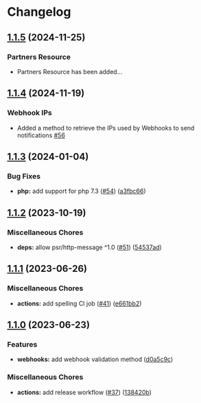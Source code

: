 # Changelog

## [1.1.5](https://github.com/Open-Pix/php-sdk/compare/v1.1.4...v1.1.5) (2024-11-25)

### Partners Resource

* Partners Resource has been added...

## [1.1.4](https://github.com/Open-Pix/php-sdk/compare/v1.1.3...v1.1.4) (2024-11-19)

### Webhook IPs

* Added a method to retrieve the IPs used by Webhooks to send notifications [#56](https://github.com/woovibr/php-sdk/pull/56)


## [1.1.3](https://github.com/Open-Pix/php-sdk/compare/v1.1.2...v1.1.3) (2024-01-04)


### Bug Fixes

* **php:** add support for php 7.3 ([#54](https://github.com/Open-Pix/php-sdk/issues/54)) ([a3fbc66](https://github.com/Open-Pix/php-sdk/commit/a3fbc66c21c9b825e7f2e18a77409e28fff678cb))

## [1.1.2](https://github.com/Open-Pix/php-sdk/compare/v1.1.1...v1.1.2) (2023-10-19)


### Miscellaneous Chores

* **deps:** allow psr/http-message ^1.0 ([#51](https://github.com/Open-Pix/php-sdk/issues/51)) ([54537ad](https://github.com/Open-Pix/php-sdk/commit/54537ad4a62b329397bf98daac6f29910aef4681))

## [1.1.1](https://github.com/Open-Pix/php-sdk/compare/v1.1.0...v1.1.1) (2023-06-26)


### Miscellaneous Chores

* **actions:** add spelling CI job ([#41](https://github.com/Open-Pix/php-sdk/issues/41)) ([e661bb2](https://github.com/Open-Pix/php-sdk/commit/e661bb2afc2213a73637316477284720c2e1af49))

## [1.1.0](https://github.com/Open-Pix/php-sdk/compare/v1.0.0...v1.1.0) (2023-06-23)


### Features

* **webhooks:** add webhook validation method ([d0a5c9c](https://github.com/Open-Pix/php-sdk/commit/d0a5c9c1f2137c953296925e8e705e234f31ea9a))


### Miscellaneous Chores

* **actions:** add release workflow ([#37](https://github.com/Open-Pix/php-sdk/issues/37)) ([138420b](https://github.com/Open-Pix/php-sdk/commit/138420bcaf018f7f318b7749e9efae92ffd9cc21))
